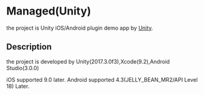 # Managed(Unity)
the project is Unity iOS/Android plugin demo app by [Unity](https://unity3d.com). 

## Description
the project is developed by Unity(2017.3.0f3),Xcode(9.2),Android Studio(3.0.0)

iOS supported 9.0 later. Android supported 4.3(JELLY_BEAN_MR2/API Level 18) Later.
